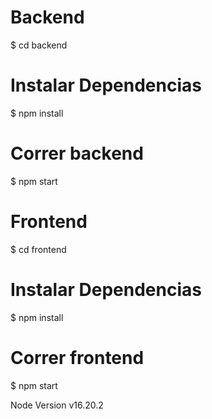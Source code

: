 # Backend
$ cd backend

# Instalar Dependencias
$ npm install

# Correr backend
$ npm start


# Frontend
$ cd frontend

# Instalar Dependencias
$ npm install

# Correr frontend
$ npm start

Node Version v16.20.2
